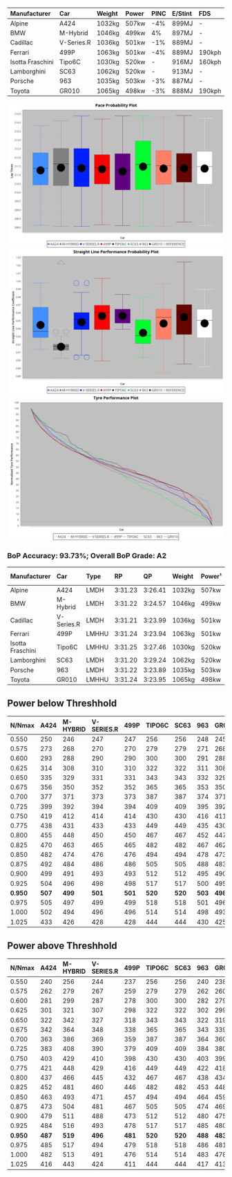 | Manufacturer     | Car        | Weight | Power | PINC | E/Stint | FDS    |
| :--------------- | :--------- | :----- | :---- | :--- | :------ | :----- |
| Alpine           | A424       | 1032kg | 507kw | -4%  | 899MJ   | -      |
| BMW              | M-Hybrid   | 1046kg | 499kw | 4%   | 897MJ   | -      |
| Cadillac         | V-Series.R | 1036kg | 501kw | -1%  | 889MJ   | -      |
| Ferrari          | 499P       | 1063kg | 501kw | -4%  | 889MJ   | 190kph |
| Isotta Fraschini | Tipo6C     | 1030kg | 520kw | -    | 916MJ   | 160kph |
| Lamborghini      | SC63       | 1062kg | 520kw | -    | 913MJ   | -      |
| Porsche          | 963        | 1035kg | 503kw | -3%  | 887MJ   | -      |
| Toyota           | GR010      | 1065kg | 498kw | -3%  | 888MJ   | 190kph |

![PACECHART](./IMG/AUTO.png)
![STRAIGHTLINEPERFORMANCECHART](./IMG/AUTO_sp.png)
![TYREPERFORMANCECHART](./IMG/AUTO_tw.png)

### BoP Accuracy: 93.73%; Overall BoP Grade: A2
| Manufacturer     | Car        | Type  | RP      | QP      | Weight | Power¹ | Threshhold | PINC    | Power² | E/Stint | AVG Vmax  | FDS     | RDLC | L/Stint | BOP-Grade | Model Accuracy | Model Points | Match%  |
|:-|:-|:-|:-|:-|:-|:-|:-|:-|:-|:-|:-|:-|:-|:-|:-|:-|:-|:-|
| Alpine           | A424       | LMDH  | 3:31.23 | 3:26.41 | 1032kg | 507kw  | 210.0kph   | -4%     | 487kw  |  899MJ  | 328.83kph |    -    | 1.03 | 12      | +C1       | 100.00%        | 642          | 75.08%  |
| BMW              | M-Hybrid   | LMDH  | 3:31.22 | 3:24.57 | 1046kg | 499kw  | 210.0kph   | 4%      | 519kw  |  897MJ  | 325.96kph |    -    | 1.02 | 12      | ~A1       | 100.00%        | 1714         | 98.16%  |
| Cadillac         | V-Series.R | LMDH  | 3:31.21 | 3:23.99 | 1036kg | 501kw  | 210.0kph   | -1%     | 496kw  |  889MJ  | 329.04kph |    -    | 1.02 | 12      | ~A1       | 98.95%         | 2271         | 100.00% |
| Ferrari          | 499P       | LMHHU | 3:31.24 | 3:23.94 | 1063kg | 501kw  | 210.0kph   | -4%     | 481kw  |  889MJ  | 329.07kph | 190kph  | 1.03 | 12      | ~A1       | 99.93%         | 2718         | 99.56%  |
| Isotta Fraschini | Tipo6C     | LMHHU | 3:31.25 | 3:27.46 | 1030kg | 520kw  | 0.0kph     |    -    | 520kw  |  916MJ  | 332.96kph | 160kph  | 1.08 | 12      | +C1       | 92.36%         | 133          | 77.06%  |
| Lamborghini      | SC63       | LMDH  | 3:31.20 | 3:29.24 | 1062kg | 520kw  | 210.0kph   |    -    | 520kw  |  913MJ  | 327.95kph |    -    | 1.03 | 12      | ~A1       | 96.54%         | 418          | 100.00% |
| Porsche          | 963        | LMDH  | 3:31.22 | 3:23.89 | 1035kg | 503kw  | 210.0kph   | -3%     | 488kw  |  887MJ  | 328.97kph |    -    | 1.02 | 12      | ~A1       | 99.98%         | 6168         | 100.00% |
| Toyota           | GR010      | LMHHU | 3:31.24 | 3:23.95 | 1065kg | 498kw  | 210.0kph   | -3%     | 483kw  |  888MJ  | 328.76kph | 190kph  | 1.02 | 12      | ~A1       | 98.53%         | 3557         | 100.00% |

## Power below Threshhold
| N/Nmax    | A424    | M-HYBRID | V-SERIES.R | 499P    | TIPO6C  | SC63    | 963     | GR010   |
|:-|:-|:-|:-|:-|:-|:-|:-|:-|
|  0.550    |  250    |  246     |  247       |  247    |  256    |  256    |  248    |  245    |
|  0.575    |  273    |  268     |  270       |  270    |  279    |  279    |  271    |  268    |
|  0.600    |  293    |  288     |  290       |  290    |  300    |  300    |  291    |  288    |
|  0.625    |  314    |  308     |  310       |  310    |  322    |  322    |  311    |  308    |
|  0.650    |  335    |  329     |  331       |  331    |  343    |  343    |  332    |  329    |
|  0.675    |  356    |  350     |  352       |  352    |  365    |  365    |  353    |  350    |
|  0.700    |  377    |  371     |  373       |  373    |  387    |  387    |  374    |  371    |
|  0.725    |  399    |  392     |  394       |  394    |  409    |  409    |  395    |  392    |
|  0.750    |  419    |  412     |  414       |  414    |  430    |  430    |  416    |  411    |
|  0.775    |  438    |  431     |  433       |  433    |  449    |  449    |  435    |  430    |
|  0.800    |  455    |  448     |  450       |  450    |  467    |  467    |  452    |  447    |
|  0.825    |  470    |  463     |  465       |  465    |  482    |  482    |  467    |  462    |
|  0.850    |  482    |  474     |  476       |  476    |  494    |  494    |  478    |  473    |
|  0.875    |  492    |  484     |  486       |  486    |  505    |  505    |  488    |  483    |
|  0.900    |  499    |  491     |  493       |  493    |  512    |  512    |  495    |  490    |
|  0.925    |  504    |  496     |  498       |  498    |  517    |  517    |  500    |  495    |
| **0.950** | **507** | **499**  | **501**    | **501** | **520** | **520** | **503** | **498** |
|  0.975    |  505    |  497     |  499       |  499    |  518    |  518    |  501    |  496    |
|  1.000    |  502    |  494     |  496       |  496    |  514    |  514    |  498    |  493    |
|  1.025    |  433    |  426     |  428       |  428    |  444    |  444    |  430    |  425    |

## Power above Threshhold
| N/Nmax    | A424    | M-HYBRID | V-SERIES.R | 499P    | TIPO6C  | SC63    | 963     | GR010   |
|:-|:-|:-|:-|:-|:-|:-|:-|:-|
|  0.550    |  240    |  256     |  244       |  237    |  256    |  256    |  240    |  238    |
|  0.575    |  262    |  279     |  267       |  259    |  279    |  279    |  262    |  260    |
|  0.600    |  281    |  299     |  287       |  278    |  300    |  300    |  282    |  279    |
|  0.625    |  301    |  321     |  307       |  298    |  322    |  322    |  302    |  299    |
|  0.650    |  322    |  342     |  327       |  318    |  343    |  343    |  322    |  319    |
|  0.675    |  342    |  364     |  348       |  338    |  365    |  365    |  343    |  339    |
|  0.700    |  363    |  386     |  369       |  359    |  387    |  387    |  364    |  360    |
|  0.725    |  383    |  408     |  390       |  379    |  409    |  409    |  384    |  380    |
|  0.750    |  403    |  429     |  410       |  398    |  430    |  430    |  403    |  399    |
|  0.775    |  421    |  448     |  429       |  416    |  449    |  449    |  422    |  418    |
|  0.800    |  437    |  466     |  445       |  432    |  467    |  467    |  438    |  434    |
|  0.825    |  452    |  481     |  460       |  446    |  482    |  482    |  453    |  448    |
|  0.850    |  463    |  493     |  471       |  457    |  494    |  494    |  464    |  459    |
|  0.875    |  473    |  504     |  481       |  467    |  505    |  505    |  474    |  469    |
|  0.900    |  479    |  511     |  488       |  473    |  512    |  512    |  480    |  475    |
|  0.925    |  484    |  516     |  493       |  478    |  517    |  517    |  485    |  480    |
| **0.950** | **487** | **519**  | **496**    | **481** | **520** | **520** | **488** | **483** |
|  0.975    |  485    |  517     |  494       |  479    |  518    |  518    |  486    |  481    |
|  1.000    |  482    |  513     |  491       |  476    |  514    |  514    |  483    |  478    |
|  1.025    |  416    |  443     |  424       |  411    |  444    |  444    |  417    |  413    |
